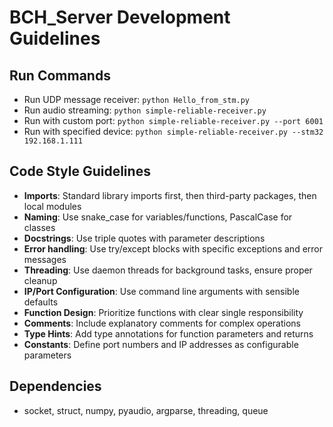 # BCH_Server Development Guidelines

## Run Commands
- Run UDP message receiver: `python Hello_from_stm.py`
- Run audio streaming: `python simple-reliable-receiver.py`
- Run with custom port: `python simple-reliable-receiver.py --port 6001`
- Run with specified device: `python simple-reliable-receiver.py --stm32 192.168.1.111`

## Code Style Guidelines
- **Imports**: Standard library imports first, then third-party packages, then local modules
- **Naming**: Use snake_case for variables/functions, PascalCase for classes
- **Docstrings**: Use triple quotes with parameter descriptions
- **Error handling**: Use try/except blocks with specific exceptions and error messages
- **Threading**: Use daemon threads for background tasks, ensure proper cleanup
- **IP/Port Configuration**: Use command line arguments with sensible defaults
- **Function Design**: Prioritize functions with clear single responsibility
- **Comments**: Include explanatory comments for complex operations
- **Type Hints**: Add type annotations for function parameters and returns
- **Constants**: Define port numbers and IP addresses as configurable parameters

## Dependencies
- socket, struct, numpy, pyaudio, argparse, threading, queue